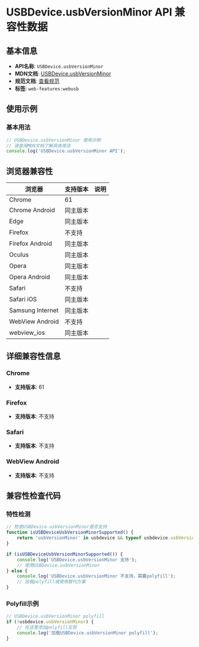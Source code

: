 # USBDevice.usbVersionMinor API 兼容性数据

## 基本信息

- **API名称**: `USBDevice.usbVersionMinor`
- **MDN文档**: [USBDevice.usbVersionMinor](https://developer.mozilla.org/docs/Web/API/USBDevice/usbVersionMinor)
- **规范文档**: [查看规范](https://wicg.github.io/webusb/#dom-usbdevice-usbversionminor)
- **标签**: `web-features:webusb`

## 使用示例

### 基本用法

```javascript
// USBDevice.usbVersionMinor 使用示例
// 请查阅MDN文档了解具体用法
console.log('USBDevice.usbVersionMinor API');
```

## 浏览器兼容性

| 浏览器 | 支持版本 | 说明 |
|--------|----------|------|
| Chrome | 61 |  |
| Chrome Android | 同主版本 |  |
| Edge | 同主版本 |  |
| Firefox | 不支持 |  |
| Firefox Android | 同主版本 |  |
| Oculus | 同主版本 |  |
| Opera | 同主版本 |  |
| Opera Android | 同主版本 |  |
| Safari | 不支持 |  |
| Safari iOS | 同主版本 |  |
| Samsung Internet | 同主版本 |  |
| WebView Android | 不支持 |  |
| webview_ios | 同主版本 |  |

## 详细兼容性信息

### Chrome

- **支持版本**: 61

### Firefox

- **支持版本**: 不支持

### Safari

- **支持版本**: 不支持

### WebView Android

- **支持版本**: 不支持

## 兼容性检查代码

### 特性检测

```javascript
// 检查USBDevice.usbVersionMinor是否支持
function isUSBDeviceUsbVersionMinorSupported() {
    return 'usbVersionMinor' in usbdevice && typeof usbdevice.usbVersionMinor === 'function';
}

if (isUSBDeviceUsbVersionMinorSupported()) {
    console.log('USBDevice.usbVersionMinor 支持');
    // 使用USBDevice.usbVersionMinor
} else {
    console.log('USBDevice.usbVersionMinor 不支持，需要polyfill');
    // 加载polyfill或使用替代方案
}
```

### Polyfill示例

```javascript
// USBDevice.usbVersionMinor polyfill
if (!usbdevice.usbVersionMinor) {
    // 在这里添加polyfill实现
    console.log('加载USBDevice.usbVersionMinor polyfill');
}
```

